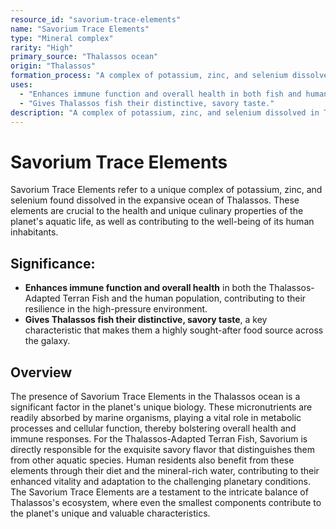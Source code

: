 ```yaml
---
resource_id: "savorium-trace-elements"
name: "Savorium Trace Elements"
type: "Mineral complex"
rarity: "High"
primary_source: "Thalassos ocean"
origin: "Thalassos"
formation_process: "A complex of potassium, zinc, and selenium dissolved in the ocean."
uses:
  - "Enhances immune function and overall health in both fish and humans."
  - "Gives Thalassos fish their distinctive, savory taste."
description: "A complex of potassium, zinc, and selenium dissolved in Thalassos ocean, enhancing health and giving fish a savory taste."
---
```


# Savorium Trace Elements

Savorium Trace Elements refer to a unique complex of potassium, zinc, and selenium found dissolved in the expansive ocean of Thalassos. These elements are crucial to the health and unique culinary properties of the planet's aquatic life, as well as contributing to the well-being of its human inhabitants.

## Significance:

- **Enhances immune function and overall health** in both the Thalassos-Adapted Terran Fish and the human population, contributing to their resilience in the high-pressure environment.
- **Gives Thalassos fish their distinctive, savory taste**, a key characteristic that makes them a highly sought-after food source across the galaxy.

## Overview

The presence of Savorium Trace Elements in the Thalassos ocean is a significant factor in the planet's unique biology. These micronutrients are readily absorbed by marine organisms, playing a vital role in metabolic processes and cellular function, thereby bolstering overall health and immune responses. For the Thalassos-Adapted Terran Fish, Savorium is directly responsible for the exquisite savory flavor that distinguishes them from other aquatic species. Human residents also benefit from these elements through their diet and the mineral-rich water, contributing to their enhanced vitality and adaptation to the challenging planetary conditions. The Savorium Trace Elements are a testament to the intricate balance of Thalassos's ecosystem, where even the smallest components contribute to the planet's unique and valuable characteristics. 